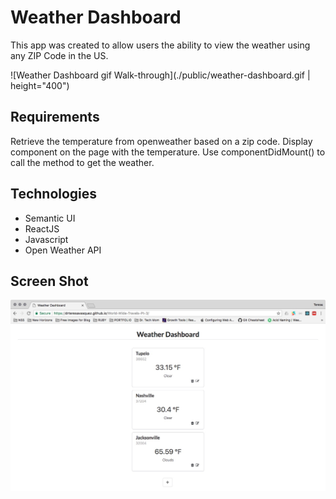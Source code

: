 # Weather Dashboard

This app was created to allow users the ability to view the weather using any ZIP Code in the US.

![Weather Dashboard gif Walk-through](./public/weather-dashboard.gif | height="400")

## Requirements
Retrieve the temperature from openweather based on a zip code.
Display component on the page with the temperature.
Use componentDidMount() to call the method to get the weather.

## Technologies
- Semantic UI
- ReactJS
- Javascript
- Open Weather API

## Screen Shot
![Weather Dashboard Screen Shot](https://raw.githubusercontent.com/drteresavasquez/World-Wide-Travels-Pt-3/master/public/screenshot.jpeg)
